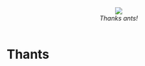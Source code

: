 <div align="center">
  <img src="https://github.com/thants/esquilax/raw/main/.github/images/thants.gif" />
  <br>
  <em>Thanks ants!</em>
</div>
<br>

# Thants
